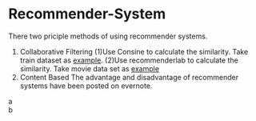 # Recommender-System
  There two priciple methods of using recommender systems. 
  1. Collaborative Filtering 
  (1)Use Consine to calculate the similarity. Take train dataset as [example](https://github.com/Alexzhibin/Recommender-System/blob/master/train.R). 
  (2)Use recommenderlab to calculate the similarity. Take movie data set as [example](https://github.com/Alexzhibin/Recommender-System/blob/master/Movie_rating_case.R)
  2. Content Based 
  The advantage and disadvantage of recommender systems have been posted on evernote. 

  a<br />
  b<br />
